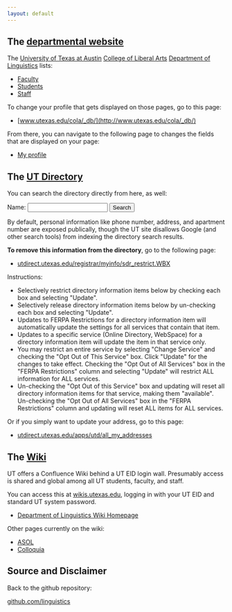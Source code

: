 ```yaml
---
layout: default
---
```

## The [departmental website](http://www.utexas.edu/cola/depts/linguistics)

The [University of Texas at Austin](http://www.utexas.edu/) [College of Liberal Arts](http://www.utexas.edu/cola/) [Department of Linguistics](http://www.utexas.edu/cola/depts/linguistics) lists:

* [Faculty](http://www.utexas.edu/cola/depts/linguistics/faculty/list.php)
* [Students](http://www.utexas.edu/cola/depts/linguistics/graduate_programs/gradstudents/list.php)
* [Staff](http://www.utexas.edu/cola/depts/linguistics/staff/list.php)

To change your profile that gets displayed on those pages, go to this page:

* [www.utexas.edu/cola/_db/](http://www.utexas.edu/cola/_db/)

From there, you can navigate to the following page to changes the fields that are displayed on your page:

* [My profile](http://www.utexas.edu/cola/_db/myprofile/)


## The [UT Directory](http://www.utexas.edu/directory/)

You can search the directory directly from here, as well:

<form action="http://www.utexas.edu/directory/index.php" method="get">
  <label>Name: <input name="q" /></label>
  <button>Search</button>
</form>

By default, personal information like phone number, address, and apartment number are exposed publically, though the UT site disallows Google (and other search tools) from indexing the directory search results.

**To remove this information from the directory**, go to the following page:

* [utdirect.utexas.edu/registrar/myinfo/sdr_restrict.WBX](https://utdirect.utexas.edu/registrar/myinfo/sdr_restrict.WBX)

Instructions:

* Selectively restrict directory information items below by checking each box and selecting "Update".
* Selectively release directory information items below by un-checking each box and selecting "Update".
* Updates to FERPA Restrictions for a directory information item will automatically update the settings for all services that contain that item.
* Updates to a specific service (Online Directory, WebSpace) for a directory information item will update the item in that service only.
* You may restrict an entire service by selecting "Change Service" and checking the "Opt Out of This Service" box. Click "Update" for the changes to take effect. Checking the "Opt Out of All Services" box in the "FERPA Restrictions" column and selecting "Update" will restrict ALL information for ALL services.
* Un-checking the "Opt Out of this Service" box and updating will reset all directory information items for that service, making them "available". Un-checking the "Opt Out of All Services" box in the "FERPA Restrictions" column and updating will reset ALL items for ALL services.

Or if you simply want to update your address, go to this page:

* [utdirect.utexas.edu/apps/utd/all_my_addresses](https://utdirect.utexas.edu/apps/utd/all_my_addresses/)


## The [Wiki](wikis.utexas.edu)

UT offers a Confluence Wiki behind a UT EID login wall. Presumably access is shared and global among all UT students, faculty, and staff.

You can access this at [wikis.utexas.edu](https://wikis.utexas.edu/), logging in with your UT EID and standard UT system password.

* [Department of Linguistics Wiki Homepage](https://wikis.utexas.edu/display/linguistics/Home)

Other pages currently on the wiki:

* [ASOL](https://wikis.utexas.edu/display/linguistics/Associated+Students+of+Linguistics)
* [Colloquia](https://wikis.utexas.edu/display/linguistics/Colloquia)


## Source and Disclaimer

Back to the github repository:

[github.com/linguistics](https://github.com/linguistics/linguistics.github.io)
